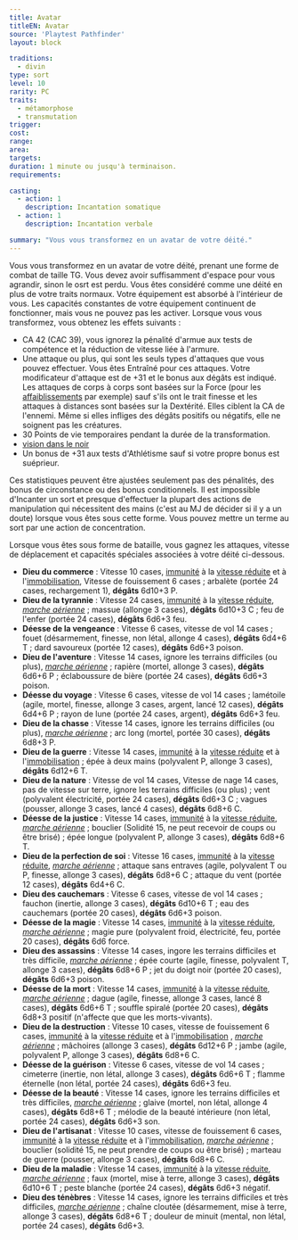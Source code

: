 ```yaml
---
title: Avatar
titleEN: Avatar
source: 'Playtest Pathfinder'
layout: block

traditions:
  - divin
type: sort
level: 10
rarity: PC
traits:
  - métamorphose
  - transmutation
trigger: 
cost: 
range: 
area: 
targets: 
duration: 1 minute ou jusqu'à terminaison.
requirements: 

casting:
  - action: 1
    description: Incantation somatique
  - action: 1
    description: Incantation verbale

summary: "Vous vous transformez en un avatar de votre déité."
---
```

Vous vous transformez en un avatar de votre déité, prenant une forme de combat de taille TG. Vous devez avoir suffisamment d'espace pour vous agrandir, sinon le osrt est perdu. Vous êtes considéré comme une déité en plus de votre traits normaux. Votre équipement est absorbé à l'intérieur de vous. Les capacités constantes de votre équipement continuent de fonctionner, mais vous ne pouvez pas les activer. Lorsque vous vous transformez, vous obtenez les effets suivants :
* CA 42 (CAC 39), vous ignorez la pénalité d'armue aux tests de compétence et la réduction de vitesse liée à l'armure.
* Une attaque ou plus, qui sont les seuls types d'attaques que vous pouvez effectuer. Vous êtes Entraîné pour ces attaques. Votre modificateur d'attaque est de +31 et le bonus aux dégâts est indiqué. Les attaques de corps à corps sont basées sur la Force (pour les [affaiblissements](/conditions/affaibli.html) par exemple) sauf s'ils ont le trait finesse et les attaques à distances sont basées sur la Dextérité. Elles ciblent la CA de l'ennemi. Même si elles infliges des dégâts positifs ou négatifs, elle ne soignent pas les créatures.
* 30 Points de vie temporaires pendant la durée de la transformation.
* [vision dans le noir](/ch9-jouer-à-pathfinder/perception.html#vision-dans-le-noir)
* Un bonus de +31 aux tests d'Athlétisme sauf si votre propre bonus est suéprieur. 

Ces statistiques peuvent être ajustées seulement pas des pénalités, des bonus de circonstance ou des bonus conditionnels. Il est impossible d'Incanter un sort et presque d'effectuer la plupart des actions de manipulation qui nécessitent des mains (c'est au MJ de décider si il y a un doute) lorsque vous êtes sous cette forme.
Vous pouvez mettre un terme au sort par une action de concentration.

Lorsque vous êtes sous forme de bataille, vous gagnez les attaques, vitesse de déplacement et capacités spéciales associées à votre déité ci-dessous.

* **Dieu du commerce** : Vitesse 10 cases, [immunité](/ch9-jouer-à-pathfinder/dégâts.html#immunité) à la [vitesse réduite](/conditions/vitesse-réduite) et à l'[immobilisation](/conditions/immobilisé.html), Vitesse de fouissement 6 cases ; arbalète (portée 24 cases, rechargement 1), **dégâts** 6d10+3 P.
* **Dieu de la tyrannie** : Vitesse 24 cases, [immunité](/ch9-jouer-à-pathfinder/dégâts.html#immunité) à la [vitesse réduite](/conditions/vitesse-réduite), [*marche aérienne*](/sorts/marche-aérienne.html) ; massue (allonge 3 cases), **dégâts** 6d10+3 C ; feu de l'enfer (portée 24 cases), **dégâts** 6d6+3 feu.
* **Déesse de la vengeance** : Vitesse 6 cases, vitesse de vol 14 cases ; fouet (désarmement, finesse, non létal, allonge 4 cases), **dégâts** 6d4+6 T ; dard savoureux (portée 12 cases), **dégâts** 6d6+3 poison.
* **Dieu de l'aventure** : Vitesse 14 cases, ignore les terrains difficiles (ou plus), [*marche aérienne*](/sorts/marche-aérienne.html) ; rapière (mortel, allonge 3 cases), **dégâts** 6d6+6 P ; éclaboussure de bière (portée 24 cases), **dégâts** 6d6+3 poison.
* **Déesse du voyage** : Vitesse 6 cases, vitesse de vol 14 cases ; lamétoile (agile, mortel, finesse, allonge 3 cases, argent, lancé 12 cases), **dégâts** 6d4+6 P ; rayon de lune (portée 24 cases, argent), **dégâts** 6d6+3 feu.
* **Dieu de la chasse** : Vitesse 14 cases, ignore les terrains difficiles (ou plus), [*marche aérienne*](/sorts/marche-aérienne.html) ; arc long (mortel, portée 30 cases), **dégâts** 6d8+3 P.
* **Dieu de la guerre** : Vitesse 14 cases, [immunité](/ch9-jouer-à-pathfinder/dégâts.html#immunité) à la [vitesse réduite](/conditions/vitesse-réduite) et à l'[immobilisation](/conditions/immobilisé.html) ; épée à deux mains (polyvalent P, allonge 3 cases), **dégâts** 6d12+6 T.
* **Dieu de la nature** : Vitesse de vol 14 cases, Vitesse de nage 14 cases, pas de vitesse sur terre, ignore les terrains difficiles (ou plus) ; vent (polyvalent électricité, portée 24 cases), **dégâts** 6d6+3 C ; vagues  (pousser, allonge 3 cases, lancé 4 cases), **dégâts** 6d8+6 C.
* **Déesse de la justice** : Vitesse 14 cases, [immunité](/ch9-jouer-à-pathfinder/dégâts.html#immunité) à la [vitesse réduite](/conditions/vitesse-réduite), [*marche aérienne*](/sorts/marche-aérienne.html) ; bouclier (Solidité 15, ne peut recevoir de coups ou être brisé) ; épée longue (polyvalent P, allonge 3 cases), **dégâts** 6d8+6 T.
* **Dieu de la perfection de soi** : Vitesse 16 cases, [immunité](/ch9-jouer-à-pathfinder/dégâts.html#immunité) à la [vitesse réduite](/conditions/vitesse-réduite), [*marche aérienne*](/sorts/marche-aérienne.html) ; attaque sans entraves (agile, polyvalent T ou P, finesse, allonge 3 cases), **dégâts** 6d8+6 C ; attaque du vent (portée 12 cases), **dégâts** 6d4+6 C.
* **Dieu des cauchemars** : Vitesse 6 cases, vitesse de vol 14 cases ; fauchon (inertie, allonge 3 cases), **dégâts** 6d10+6 T ; eau des cauchemars (portée 20 cases), **dégâts** 6d6+3 poison.
* **Déesse de la magie** : Vitesse 14 cases, [immunité](/ch9-jouer-à-pathfinder/dégâts.html#immunité) à la [vitesse réduite](/conditions/vitesse-réduite), [*marche aérienne*](/sorts/marche-aérienne.html) ; magie pure (polyvalent froid, électricité, feu, portée 20 cases), **dégâts** 6d6 force.
* **Dieu des assassins** : Vitesse 14 cases, ingore les terrains difficiles et très difficile, [*marche aérienne*](/sorts/marche-aérienne.html) ; épée courte (agile, finesse, polyvalent T, allonge 3 cases), **dégâts** 6d8+6 P ; jet du doigt noir (portée 20 cases), **dégâts** 6d6+3 poison.
* **Déesse de la mort** : Vitesse 14 cases, [immunité](/ch9-jouer-à-pathfinder/dégâts.html#immunité) à la [vitesse réduite](/conditions/vitesse-réduite), [*marche aérienne*](/sorts/marche-aérienne.html) ; dague (agile, finesse, allonge 3 cases, lancé 8 cases), **dégâts** 6d6+6 T ; souffle spiralé (portée 20 cases), **dégâts** 6d8+3 positif (n'affecte que que les morts-vivants).
* **Dieu de la destruction** : Vitesse 10 cases, vitesse de fouissement 6 cases, [immunité](/ch9-jouer-à-pathfinder/dégâts.html#immunité) à la [vitesse réduite](/conditions/vitesse-réduite) et à l'[immobilisation](/conditions/immobilisé.html) , [*marche aérienne*](/sorts/marche-aérienne.html) ; mâchoires (allonge 3 cases), **dégâts** 6d12+6 P ; jambe (agile, polyvalent P, allonge 3 cases), **dégâts** 6d8+6 C.
* **Déesse de la guérison** : Vitesse 6 cases, vitesse de vol 14 cases ; cimeterre (inertie, non létal, allonge 3 cases), **dégâts** 6d6+6 T ; flamme éternelle (non létal, portée 24 cases), **dégâts** 6d6+3 feu.
* **Déesse de la beauté** : Vitesse 14 cases, ignore les terrains difficiles et très difficiles, [*marche aérienne*](/sorts/marche-aérienne.html) ; glaive (mortel, non létal, allonge 4 cases), **dégâts** 6d8+6 T ; mélodie de la beauté intérieure (non létal, portée 24 cases), **dégâts** 6d6+3 son.
* **Dieu de l'artisanat** : Vitesse 10 cases, vitesse de fouissement 6 cases, [immunité](/ch9-jouer-à-pathfinder/dégâts.html#immunité) à la [vitesse réduite](/conditions/vitesse-réduite) et à l'[immobilisation](/conditions/immobilisé.html), [*marche aérienne*](/sorts/marche-aérienne.html) ; bouclier (solidité 15, ne peut prendre de coups ou être brisé) ; marteau de guerre (pousser, allonge 3 cases), **dégâts** 6d8+6 C.
* **Dieu de la maladie** : Vitesse 14 cases, [immunité](/ch9-jouer-à-pathfinder/dégâts.html#immunité) à la [vitesse réduite](/conditions/vitesse-réduite), [*marche aérienne*](/sorts/marche-aérienne.html) ; faux (mortel, mise à terre, allonge 3 cases), **dégâts** 6d10+6 T ; peste blanche (portée 24 cases), **dégâts** 6d6+3 négatif.
* **Dieu des ténèbres** : Vitesse 14 cases, ignore les terrains difficiles et très difficiles, [*marche aérienne*](/sorts/marche-aérienne.html) ; chaîne cloutée (désarmement, mise à terre, allonge 3 cases), **dégâts** 6d8+6 T ; douleur de minuit (mental, non létal, portée 24 cases), **dégâts** 6d6+3.
